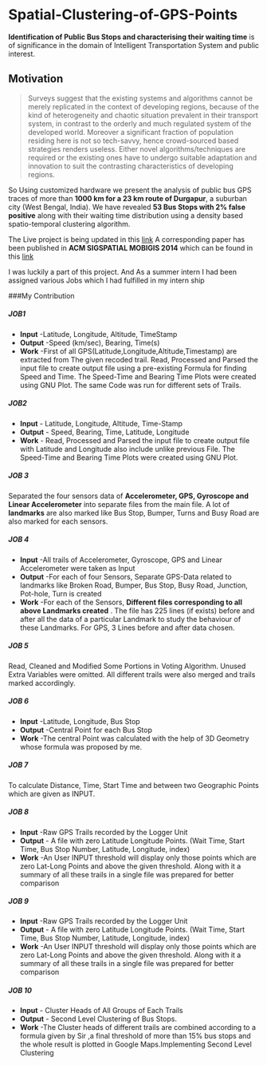 # Spatial-Clustering-of-GPS-Points

**Identification of Public Bus Stops and characterising their waiting time** is of significance 
in the domain of Intelligent Transportation System and public interest. 
## Motivation
>Surveys suggest that the existing systems and algorithms cannot be merely replicated 
in the context of developing regions, because of the kind of heterogeneity and chaotic situation prevalent in their transport system, in contrast to the orderly and much regulated system of the developed world. 
>Moreover a significant fraction of population residing here is not so tech-savvy, 
hence crowd-sourced based strategies renders useless. 
>Either novel algorithms/techniques are required or the existing ones have to undergo suitable adaptation 
and innovation to suit the contrasting characteristics of developing regions. 

So Using customized hardware we present the analysis of public bus GPS traces of more than **1000 km for a 23 km route of Durgapur**, 
a suburban city (West Bengal, India). We have revealed **53 Bus Stops with 2% false positive** along with their waiting time 
distribution using a density based spatio-temporal clustering algorithm.

The Live project is being updated in this [link](http://www.nitdgp.ac.in/MCN-RG/landmark/home.html)
A corresponding paper has been published in **ACM SIGSPATIAL MOBIGIS 2014** which can be found in this [link](http://dl.acm.org/citation.cfm?doid=2675316.2675323) 

I was luckily a part of this project. And As a summer intern I had been assigned various Jobs which I had fulfilled in my intern ship

###My Contribution

##### JOB1
* **Input** -Latitude, Longitude, Altitude, TimeStamp
* **Output** -Speed (km/sec), Bearing, Time(s)
* **Work** -First of all GPS(Latitude,Longitude,Altitude,Timestamp) are extracted from The given recoded trail. 
Read, Processed and Parsed the input file to create output file using a pre-existing Formula for finding Speed and Time. 
The Speed-Time and Bearing Time Plots were created using GNU Plot. The same Code was run for different sets of Trails.

##### JOB2

* **Input** - Latitude, Longitude, Altitude, Time-Stamp
* **Output** - Speed, Bearing, Time, Latitude, Longitude
* **Work** - Read, Processed and Parsed the input file to create output file with Latitude and Longitude 
also include unlike previous File. The Speed-Time and Bearing Time Plots were created using GNU 
Plot.

##### JOB 3

Separated the four sensors data of **Accelerometer, GPS, Gyroscope and Linear Accelerometer** into 
separate files from the main file. A lot of **landmarks** are also marked like Bus Stop, Bumper, Turns 
and Busy Road are also marked for each sensors.

##### JOB 4

* **Input** -All trails of Accelerometer, Gyroscope, GPS and Linear Accelerometer were taken as Input
* **Output** -For each of four Sensors, Separate GPS-Data related to landmarks like Broken Road, Bumper, 
Bus Stop, Busy Road, Junction, Pot-hole, Turn is created
* **Work** -For each of the Sensors, **Different files corresponding to all above Landmarks created** . The file 
has 225 lines (if exists) before and after all the data of a particular Landmark to study the behaviour 
of these Landmarks. For GPS, 3 Lines before and after data chosen.

##### JOB 5

Read, Cleaned and Modified Some Portions in Voting Algorithm. Unused Extra Variables were 
omitted. All different trails were also merged and trails marked accordingly.

##### JOB 6

* **Input** -Latitude, Longitude, Bus Stop
* **Output** -Central Point for each Bus Stop
* **Work** -The central Point was calculated with the help of 3D Geometry whose formula was proposed 
by me. 

##### JOB 7

To calculate Distance, Time, Start Time and between two Geographic Points which are given as 
INPUT.

##### JOB 8

* **Input** -Raw GPS Trails recorded by the Logger Unit
* **Output** - A file with zero Latitude Longitude Points. (Wait Time, Start Time, Bus Stop Number,
Latitude, Longitude, index)
* **Work** -An User INPUT threshold will display only those points which are zero Lat-Long Points and 
above the given threshold. Along with it a summary of all these trails in a single file was prepared for 
better comparison

##### JOB 9

* **Input** -Raw GPS Trails recorded by the Logger Unit
* **Output** - A file with zero Latitude Longitude Points. (Wait Time, Start Time, Bus Stop Number,
Latitude, Longitude, index)
* **Work** -An User INPUT threshold will display only those points which are zero Lat-Long Points and 
above the given threshold. Along with it a summary of all these trails in a single file was prepared for 
better comparison

##### JOB 10

* **Input** - Cluster Heads of All Groups of Each Trails
* **Output** - Second Level Clustering of Bus Stops.
* **Work** -The Cluster heads of different trails are combined according to a formula given by Sir ,a final 
threshold of more than 15% bus stops and the whole result is plotted in Google Maps.Implementing 
Second Level Clustering